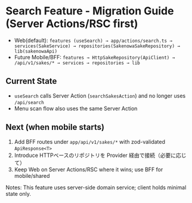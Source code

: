 # Search Feature - Migration Guide (Server Actions/RSC first)

- Web(default): `features (useSearch) → app/actions/search.ts → services(SakeService) → repositories(SakenowaSakeRepository) → lib(sakenowaApi)`
- Future Mobile/BFF: `features → HttpSakeRepository(ApiClient) → /api/v1/sakes/* → services → repositories → lib`

## Current State

- `useSearch` calls Server Action (`searchSakesAction`) and no longer uses `/api/search`
- Menu scan flow also uses the same Server Action

## Next (when mobile starts)

1. Add BFF routes under `app/api/v1/sakes/*` with zod-validated `ApiResponse<T>`
2. Introduce HTTPベースのリポジトリを Provider 経由で接続（必要に応じて）
3. Keep Web on Server Actions/RSC where it wins; use BFF for mobile/shared

Notes: This feature uses server-side domain service; client holds minimal state only.
